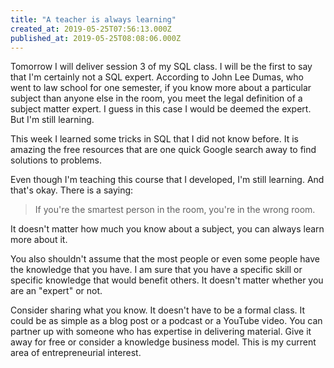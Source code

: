 ```yaml
---
title: "A teacher is always learning"
created_at: 2019-05-25T07:56:13.000Z
published_at: 2019-05-25T08:08:06.000Z
---
```

Tomorrow I will deliver session 3 of my SQL class. I will be the first to say that I'm certainly not a SQL expert. According to John Lee Dumas, who went to law school for one semester, if you know more about a particular subject than anyone else in the room, you meet the legal definition of a subject matter expert. I guess in this case I would be deemed the expert. But I'm still learning.

This week I learned some tricks in SQL that I did not know before. It is amazing the free resources that are one quick Google search away to find solutions to problems. 

Even though I'm teaching this course that I developed, I'm still learning. And that's okay. There is a saying:

> If you're the smartest person in the room, you're in the wrong room.

It doesn't matter how much you know about a subject, you can always learn more about it. 

You also shouldn't assume that the most people or even some people have the knowledge that you have. I am sure that you have a specific skill or specific knowledge that would benefit others. It doesn't matter whether you are an "expert" or not.

Consider sharing what you know. It doesn't have to be a formal class. It could be as simple as a blog post or a podcast or a YouTube video. You can partner up with someone who has expertise in delivering material. Give it away for free or consider a knowledge business model. This is my current area of entrepreneurial interest.
